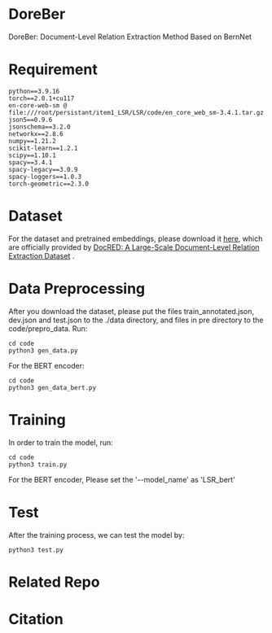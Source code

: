# DoreBer
DoreBer: Document-Level Relation Extraction Method Based on BernNet


# Requirement
```
python==3.9.16
torch==2.0.1+cu117
en-core-web-sm @ file:///root/persistant/item1_LSR/LSR/code/en_core_web_sm-3.4.1.tar.gz
json5==0.9.6
jsonschema==3.2.0
networkx==2.8.6
numpy==1.21.2
scikit-learn==1.2.1
scipy==1.10.1
spacy==3.4.1
spacy-legacy==3.0.9
spacy-loggers==1.0.3
torch-geometric==2.3.0
```


# Dataset
For the dataset and pretrained embeddings, please download it [here](https://github.com/thunlp/DocRED/tree/master/data), which are officially provided by [DocRED: A Large-Scale Document-Level Relation Extraction Dataset](https://arxiv.org/abs/1906.06127) .

# Data Preprocessing
After you download the dataset, please put the files train_annotated.json, dev.json and test.json to the ./data directory, and files in pre directory to the code/prepro_data. Run:
```
cd code
python3 gen_data.py 
```
For the BERT encoder:
```
cd code
python3 gen_data_bert.py
```

# Training
In order to train the model, run:
```
cd code
python3 train.py
```
For the BERT encoder, Please set the '--model_name' as 'LSR_bert'


# Test
After the training process, we can test the model by:
```
python3 test.py
```

# Related Repo

# Citation

